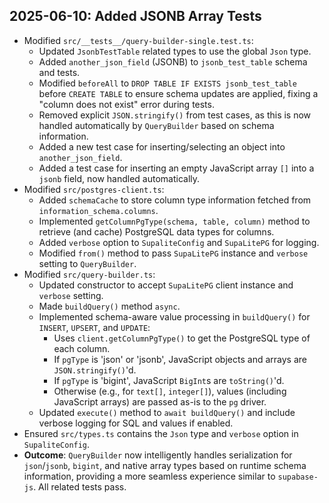 ## 2025-06-10: Added JSONB Array Tests

- Modified `src/__tests__/query-builder-single.test.ts`:
    - Updated `JsonbTestTable` related types to use the global `Json` type.
    - Added `another_json_field` (JSONB) to `jsonb_test_table` schema and tests.
    - Modified `beforeAll` to `DROP TABLE IF EXISTS jsonb_test_table` before `CREATE TABLE` to ensure schema updates are applied, fixing a "column does not exist" error during tests.
    - Removed explicit `JSON.stringify()` from test cases, as this is now handled automatically by `QueryBuilder` based on schema information.
    - Added a new test case for inserting/selecting an object into `another_json_field`.
    - Added a test case for inserting an empty JavaScript array `[]` into a `jsonb` field, now handled automatically.
- Modified `src/postgres-client.ts`:
    - Added `schemaCache` to store column type information fetched from `information_schema.columns`.
    - Implemented `getColumnPgType(schema, table, column)` method to retrieve (and cache) PostgreSQL data types for columns.
    - Added `verbose` option to `SupaliteConfig` and `SupaLitePG` for logging.
    - Modified `from()` method to pass `SupaLitePG` instance and `verbose` setting to `QueryBuilder`.
- Modified `src/query-builder.ts`:
    - Updated constructor to accept `SupaLitePG` client instance and `verbose` setting.
    - Made `buildQuery()` method `async`.
    - Implemented schema-aware value processing in `buildQuery()` for `INSERT`, `UPSERT`, and `UPDATE`:
        - Uses `client.getColumnPgType()` to get the PostgreSQL type of each column.
        - If `pgType` is 'json' or 'jsonb', JavaScript objects and arrays are `JSON.stringify()`'d.
        - If `pgType` is 'bigint', JavaScript `BigInt`s are `toString()`'d.
        - Otherwise (e.g., for `text[]`, `integer[]`), values (including JavaScript arrays) are passed as-is to the `pg` driver.
    - Updated `execute()` method to `await buildQuery()` and include verbose logging for SQL and values if enabled.
- Ensured `src/types.ts` contains the `Json` type and `verbose` option in `SupaliteConfig`.
- **Outcome**: `QueryBuilder` now intelligently handles serialization for `json`/`jsonb`, `bigint`, and native array types based on runtime schema information, providing a more seamless experience similar to `supabase-js`. All related tests pass.
